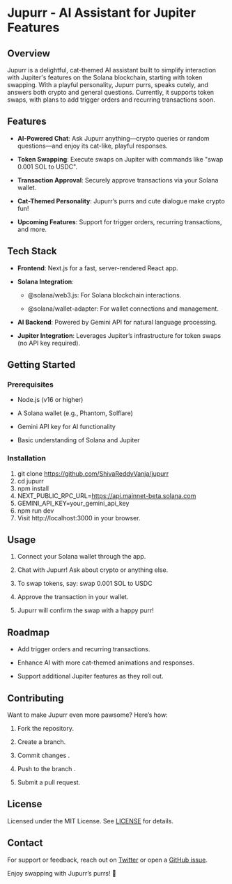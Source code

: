 Jupurr - AI Assistant for Jupiter Features
==========================================

Overview
--------

Jupurr is a delightful, cat-themed AI assistant built to simplify interaction with Jupiter's features on the Solana blockchain, starting with token swapping. With a playful personality, Jupurr purrs, speaks cutely, and answers both crypto and general questions. Currently, it supports token swaps, with plans to add trigger orders and recurring transactions soon.

Features
--------

*   **AI-Powered Chat**: Ask Jupurr anything—crypto queries or random questions—and enjoy its cat-like, playful responses.
    
*   **Token Swapping**: Execute swaps on Jupiter with commands like "swap 0.001 SOL to USDC".
    
*   **Transaction Approval**: Securely approve transactions via your Solana wallet.
    
*   **Cat-Themed Personality**: Jupurr’s purrs and cute dialogue make crypto fun!
    
*   **Upcoming Features**: Support for trigger orders, recurring transactions, and more.
    

Tech Stack
----------

*   **Frontend**: Next.js for a fast, server-rendered React app.
    
*   **Solana Integration**:
    
    *   @solana/web3.js: For Solana blockchain interactions.
        
    *   @solana/wallet-adapter: For wallet connections and management.
        
*   **AI Backend**: Powered by Gemini API for natural language processing.
    
*   **Jupiter Integration**: Leverages Jupiter’s infrastructure for token swaps (no API key required).
    

Getting Started
---------------

### Prerequisites

*   Node.js (v16 or higher)
    
*   A Solana wallet (e.g., Phantom, Solflare)
    
*   Gemini API key for AI functionality
    
*   Basic understanding of Solana and Jupiter
    

### Installation

1.  git clone https://github.com/ShivaReddyVanja/jupurr
2.  cd jupurr
3.  npm install
4.  NEXT\_PUBLIC\_RPC\_URL=https://api.mainnet-beta.solana.com
5.  GEMINI\_API\_KEY=your\_gemini\_api\_key
6.  npm run dev
7.  Visit http://localhost:3000 in your browser.
    

Usage
-----

1.  Connect your Solana wallet through the app.
    
2.  Chat with Jupurr! Ask about crypto or anything else.
    
3.  To swap tokens, say: swap 0.001 SOL to USDC
    
4.  Approve the transaction in your wallet.
    
5.  Jupurr will confirm the swap with a happy purr!
    

Roadmap
-------

*   Add trigger orders and recurring transactions.
    
*   Enhance AI with more cat-themed animations and responses.
    
*   Support additional Jupiter features as they roll out.
    

Contributing
------------

Want to make Jupurr even more pawsome? Here’s how:

1.  Fork the repository.
    
2.  Create a branch.
    
3.  Commit changes .
    
4.  Push to the branch .
    
5.  Submit a pull request.
    

License
-------

Licensed under the MIT License. See [LICENSE](LICENSE) for details.

Contact
-------

For support or feedback, reach out on [Twitter](https://x.com/shivareddyvanja) or open a [GitHub issue](https://github.com/ShivaReddyVanja/jupurr/issues).

Enjoy swapping with Jupurr’s purrs! 🐾
